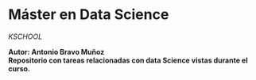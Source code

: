 # Máster en Data Science

*KSCHOOL*

**Autor: Antonio Bravo Muñoz**  
**Repositorio con tareas relacionadas con data Science vistas durante el curso.**

